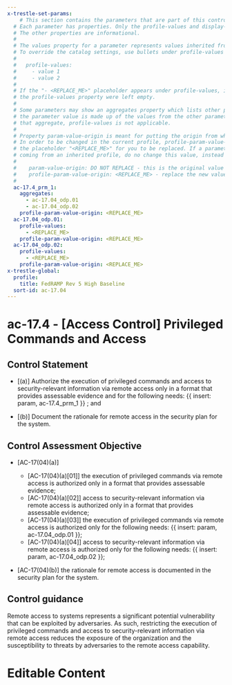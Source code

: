 ```yaml
---
x-trestle-set-params:
    # This section contains the parameters that are part of this control.
  # Each parameter has properties. Only the profile-values and display-name properties are editable.
  # The other properties are informational.
  #
  # The values property for a parameter represents values inherited from the OSCAL catalog.
  # To override the catalog settings, use bullets under profile-values as shown below:
  #
  #   profile-values:
  #     - value 1
  #     - value 2
  #
  # If the "- <REPLACE_ME>" placeholder appears under profile-values, it is the same as if
  # the profile-values property were left empty.
  #
  # Some parameters may show an aggregates property which lists other parameters. This means
  # the parameter value is made up of the values from the other parameters. For parameters
  # that aggregate, profile-values is not applicable.
  #
  # Property param-value-origin is meant for putting the origin from where that parameter comes from.
  # In order to be changed in the current profile, profile-param-value-origin property will be displayed with
  # the placeholder "<REPLACE_ME>" for you to be replaced. If a parameter already has a param-value-origin
  # coming from an inherited profile, do no change this value, instead use profile-param-value-origin as follows:
  #
  #    param-value-origin: DO NOT REPLACE - this is the original value
  #    profile-param-value-origin: <REPLACE_ME> - replace the new value required HERE
  #
  ac-17.4_prm_1:
    aggregates:
      - ac-17.04_odp.01
      - ac-17.04_odp.02
    profile-param-value-origin: <REPLACE_ME>
  ac-17.04_odp.01:
    profile-values:
      - <REPLACE_ME>
    profile-param-value-origin: <REPLACE_ME>
  ac-17.04_odp.02:
    profile-values:
      - <REPLACE_ME>
    profile-param-value-origin: <REPLACE_ME>
x-trestle-global:
  profile:
    title: FedRAMP Rev 5 High Baseline
  sort-id: ac-17.04
---
```


# ac-17.4 - \[Access Control\] Privileged Commands and Access

## Control Statement

- \[(a)\] Authorize the execution of privileged commands and access to security-relevant information via remote access only in a format that provides assessable evidence and for the following needs: {{ insert: param, ac-17.4_prm_1 }} ; and

- \[(b)\] Document the rationale for remote access in the security plan for the system.

## Control Assessment Objective

- \[AC-17(04)(a)\]

  - \[AC-17(04)(a)[01]\] the execution of privileged commands via remote access is authorized only in a format that provides assessable evidence;
  - \[AC-17(04)(a)[02]\] access to security-relevant information via remote access is authorized only in a format that provides assessable evidence;
  - \[AC-17(04)(a)[03]\] the execution of privileged commands via remote access is authorized only for the following needs: {{ insert: param, ac-17.04_odp.01 }};
  - \[AC-17(04)(a)[04]\] access to security-relevant information via remote access is authorized only for the following needs: {{ insert: param, ac-17.04_odp.02 }};

- \[AC-17(04)(b)\] the rationale for remote access is documented in the security plan for the system.

## Control guidance

Remote access to systems represents a significant potential vulnerability that can be exploited by adversaries. As such, restricting the execution of privileged commands and access to security-relevant information via remote access reduces the exposure of the organization and the susceptibility to threats by adversaries to the remote access capability.

# Editable Content

<!-- Make additions and edits below -->
<!-- The above represents the contents of the control as received by the profile, prior to additions. -->
<!-- If the profile makes additions to the control, they will appear below. -->
<!-- The above markdown may not be edited but you may edit the content below, and/or introduce new additions to be made by the profile. -->
<!-- If there is a yaml header at the top, parameter values may be edited. Use --set-parameters to incorporate the changes during assembly. -->
<!-- The content here will then replace what is in the profile for this control, after running profile-assemble. -->
<!-- The current profile has no added parts for this control, but you may add new ones here. -->
<!-- Each addition must have a heading either of the form ## Control my_addition_name -->
<!-- or ## Part a. (where the a. refers to one of the control statement labels.) -->
<!-- "## Control" parts are new parts added after the statement part. -->
<!-- "## Part" parts are new parts added into the top-level statement part with that label. -->
<!-- Subparts may be added with nested hash levels of the form ### My Subpart Name -->
<!-- underneath the parent ## Control or ## Part being added -->
<!-- See https://oscal-compass.github.io/compliance-trestle/tutorials/ssp_profile_catalog_authoring/ssp_profile_catalog_authoring for guidance. -->
